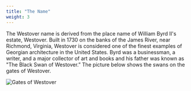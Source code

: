 ```yaml
---
title: "The Name"
weight: 3
---
```

The Westover name is derived from the place name of William Byrd II's estate, Westover. Built in 1730 on the banks of the James River, near Richmond, Virginia, Westover is considered one of the finest examples of Georgian architecture in the United States. Byrd was a businessman, a writer, and a major collector of art and books and his father was known as "The Black Swan of Westover.” The picture below shows the swans on the gates of Westover.

![Gates of Westover](/static/images/uploads/westover-carriage-entrance.jpg)